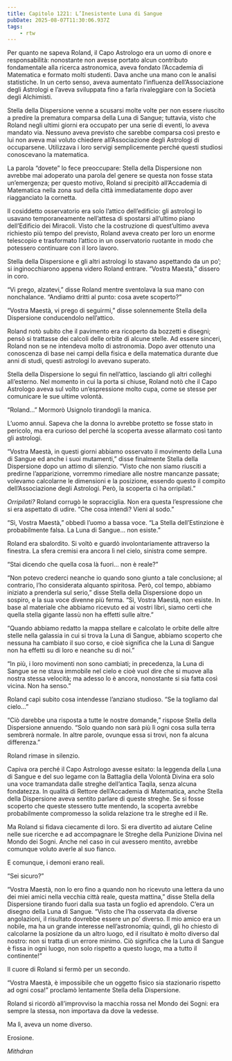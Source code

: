 ```yaml
---
title: Capitolo 1221: L’Inesistente Luna di Sangue
pubDate: 2025-08-07T11:30:06.937Z
tags:
    - rtw
---
```



<strong> </strong>Per quanto ne sapeva Roland, il Capo Astrologo era un uomo di onore e responsabilità: nonostante non avesse portato alcun contributo fondamentale alla ricerca astronomica, aveva fondato l’Accademia di Matematica e formato molti studenti. Dava anche una mano con le analisi statistiche. In un certo senso, aveva aumentato l’influenza dell’Associazione degli Astrologi e l’aveva sviluppata fino a farla rivaleggiare con la Società degli Alchimisti.


Stella della Dispersione venne a scusarsi molte volte per non essere riuscito a predire la prematura comparsa della Luna di Sangue; tuttavia, visto che Roland negli ultimi giorni era occupato per una serie di eventi, lo aveva mandato via. Nessuno aveva previsto che sarebbe comparsa così presto e lui non aveva mai voluto chiedere all’Associazione degli Astrologi di occuparsene. Utilizzava i loro servigi semplicemente perché questi studiosi conoscevano la matematica.


La parola “dovete” lo fece preoccupare: Stella della Dispersione non avrebbe mai adoperato una parola del genere se questa non fosse stata un’emergenza; per questo motivo, Roland si precipitò all’Accademia di Matematica nella zona sud della città immediatamente dopo aver riagganciato la cornetta.


Il cosiddetto osservatorio era solo l’attico dell’edificio: gli astrologi lo usavano temporaneamente nell’attesa di spostarsi all’ultimo piano dell’Edificio dei Miracoli. Visto che la costruzione di quest’ultimo aveva richiesto più tempo del previsto, Roland aveva creato per loro un enorme telescopio e trasformato l’attico in un osservatorio ruotante in modo che potessero continuare con il loro lavoro.


Stella della Dispersione e gli altri astrologi lo stavano aspettando da un po’; si inginocchiarono appena videro Roland entrare. “Vostra Maestà,” dissero in coro.


“Vi prego, alzatevi,” disse Roland mentre sventolava la sua mano con nonchalance. “Andiamo dritti al punto: cosa avete scoperto?”


“Vostra Maestà, vi prego di seguirmi,” disse solennemente Stella della Dispersione conducendolo nell’attico.


Roland notò subito che il pavimento era ricoperto da bozzetti e disegni; pensò si trattasse dei calcoli delle orbite di alcune stelle. Ad essere sinceri, Roland non se ne intendeva molto di astronomia. Dopo aver ottenuto una conoscenza di base nei campi della fisica e della matematica durante due anni di studi, questi astrologi lo avevano superato.


Stella della Dispersione lo seguì fin nell’attico, lasciando gli altri colleghi all’esterno. Nel momento in cui la porta si chiuse, Roland notò che il Capo Astrologo aveva sul volto un’espressione molto cupa, come se stesse per comunicare le sue ultime volontà.


“Roland…” Mormorò Usignolo tirandogli la manica.


L’uomo annuì. Sapeva che la donna lo avrebbe protetto se fosse stato in pericolo, ma era curioso del perché la scoperta avesse allarmato così tanto gli astrologi.


“Vostra Maestà, in questi giorni abbiamo osservato il movimento della Luna di Sangue ed anche i suoi mutamenti,” disse finalmente Stella della Dispersione dopo un attimo di silenzio. “Visto che non siamo riusciti a predirne l’apparizione, vorremmo rimediare alle nostre mancanze passate; volevamo calcolarne le dimensioni e la posizione, essendo questo il compito dell’Associazione degli Astrologi. Però, la scoperta ci ha orripilati.”


<em>Orripilati?</em> Roland corrugò le sopracciglia. Non era questa l’espressione che si era aspettato di udire. “Che cosa intendi? Vieni al sodo.”


“Sì, Vostra Maestà,” obbedì l’uomo a bassa voce. “La Stella dell’Estinzione è probabilmente falsa. La Luna di Sangue… non esiste.”


Roland era sbalordito. Si voltò e guardò involontariamente attraverso la finestra. La sfera cremisi era ancora lì nel cielo, sinistra come sempre.


“Stai dicendo che quella cosa là fuori… non è reale?”


“Non potevo crederci neanche io quando sono giunto a tale conclusione; al contrario, l’ho considerata alquanto spiritosa. Però, col tempo, abbiamo iniziato a prenderla sul serio,” disse Stella della Dispersione dopo un sospiro, e la sua voce divenne più ferma. “Sì, Vostra Maestà, non esiste. In base al materiale che abbiamo ricevuto ed ai vostri libri, siamo certi che quella stella gigante lassù non ha effetti sulle altre.”


“Quando abbiamo redatto la mappa stellare e calcolato le orbite delle altre stelle nella galassia in cui si trova la Luna di Sangue, abbiamo scoperto che nessuna ha cambiato il suo corso, e cioè significa che la Luna di Sangue non ha effetti su di loro e neanche su di noi.”


“In più, i loro movimenti non sono cambiati; in precedenza, la Luna di Sangue se ne stava immobile nel cielo e cioè vuol dire che si muove alla nostra stessa velocità; ma adesso lo è ancora, nonostante si sia fatta così vicina. Non ha senso.”


Roland capì subito cosa intendesse l’anziano studioso. “Se la togliamo dal cielo…”


“Ciò darebbe una risposta a tutte le nostre domande,” rispose Stella della Dispersione annuendo. “Solo quando non sarà più lì ogni cosa sulla terra sembrerà normale. In altre parole, ovunque essa si trovi, non fa alcuna differenza.”


Roland rimase in silenzio.


Capiva ora perché il Capo Astrologo avesse esitato: la leggenda della Luna di Sangue e del suo legame con la Battaglia della Volontà Divina era solo una voce tramandata dalle streghe dell’antica Taqila, senza alcuna fondatezza. In qualità di Rettore dell’Accademia di Matematica, anche Stella della Dispersione aveva sentito parlare di queste streghe. Se si fosse scoperto che queste stessero tutte mentendo, la scoperta avrebbe probabilmente compromesso la solida relazione tra le streghe ed il Re.


Ma Roland si fidava ciecamente di loro. Si era divertito ad aiutare Celine nelle sue ricerche e ad accompagnare le Streghe della Punizione Divina nel Mondo dei Sogni. Anche nel caso in cui avessero mentito, avrebbe comunque voluto averle al suo fianco.


E comunque, i demoni erano reali.


“Sei sicuro?”


“Vostra Maestà, non lo ero fino a quando non ho ricevuto una lettera da uno dei miei amici nella vecchia città reale, questa mattina,” disse Stella della Dispersione tirando fuori dalla sua tasta un foglio ed aprendolo. C’era un disegno della Luna di Sangue. “Visto che l’ha osservata da diverse angolazioni, il risultato dovrebbe essere un po’ diverso. Il mio amico era un nobile, ma ha un grande interesse nell’astronomia; quindi, gli ho chiesto di calcolarne la posizione da un altro luogo, ed il risultato è molto diverso dal nostro: non si tratta di un errore minimo. Ciò significa che la Luna di Sangue è fissa in ogni luogo, non solo rispetto a questo luogo, ma a tutto il continente!”


Il cuore di Roland si fermò per un secondo.


“Vostra Maestà, è impossibile che un oggetto fisico sia stazionario rispetto ad ogni cosa!” proclamò lentamente Stella della Dispersione.


Roland si ricordò all’improvviso la macchia rossa nel Mondo dei Sogni: era sempre la stessa, non importava da dove la vedesse.


Ma lì, aveva un nome diverso.


Erosione.






<em>Mithdran </em>




































                                


                                



